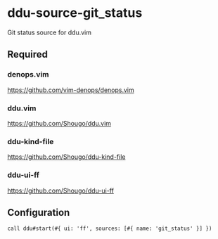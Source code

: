 # ddu-source-git_status

Git status source for ddu.vim

## Required

### denops.vim

https://github.com/vim-denops/denops.vim

### ddu.vim

https://github.com/Shougo/ddu.vim

### ddu-kind-file

https://github.com/Shougo/ddu-kind-file

### ddu-ui-ff

https://github.com/Shougo/ddu-ui-ff

## Configuration

```vim
call ddu#start(#{ ui: 'ff', sources: [#{ name: 'git_status' }] })
```

